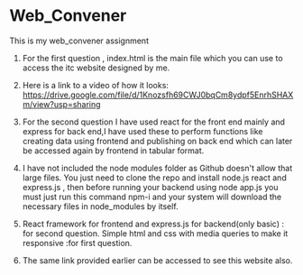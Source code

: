 # Web_Convener
This is my web_convener assignment

1) For the first question , index.html is the main file which you can use to access the itc website designed by me.
2) Here is a link to a video of how it looks: https://drive.google.com/file/d/1Knozsfh69CWJ0bqCm8ydpf5EnrhSHAXm/view?usp=sharing

3) For the second question I have used react for the front end mainly and express for back end,I have used these to perform functions like creating data using frontend and publishing on back end which can later be accessed again by frontend in tabular format.

4) I have not included the node modules folder as Github doesn't allow that large files. You just need to clone the repo and install node.js react and express.js , then before running your backend using node app.js you must just run this command npm-i and your system will download the necessary files in node_modules by itself.

5) React framework for frontend and express.js for backend(only basic) : for second question. Simple html and css with media queries to make it responsive :for first question.
6) The same link provided earlier can be accessed to see this website also.
